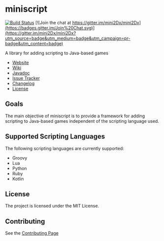 miniscript
====================================

[![Build Status](https://travis-ci.org/mini2Dx/miniscript.svg?branch=master)](https://travis-ci.org/mini2Dx/miniscript)
[![Join the chat at https://gitter.im/mini2Dx/mini2Dx](https://badges.gitter.im/Join%20Chat.svg)](https://gitter.im/mini2Dx/mini2Dx?utm_source=badge&utm_medium=badge&utm_campaign=pr-badge&utm_content=badge)

A library for adding scripting to Java-based games

*   [Website](https://mini2dx.github.io/miniscript/)
*   [Wiki](https://github.com/mini2Dx/miniscript/wiki)
*   [Javadoc](https://mini2dx.github.io/miniscript/javadocs/1.0.0-beta1/index.html)
*   [Issue Tracker](https://github.com/mini2Dx/miniscript/issues)
*   [Changelog](https://github.com/mini2Dx/miniscript/blob/master/CHANGES)
*   [License](https://github.com/mini2Dx/miniscript/blob/master/LICENSE)

Goals
------------------------------------------

The main objective of miniscript is to provide a framework for adding scripting to Java-based games independent of the scripting language used.

Supported Scripting Languages
------------------------------------------

The following scripting languages are currently supported:

*   Groovy
*   Lua
*   Python
*   Ruby
*   Kotlin

License
------------------------------------------

The project is licensed under the MIT License.

Contributing
------------------------------------------

See the [Contributing Page](https://github.com/mini2Dx/miniscript/blob/master/CONTRIBUTING.md)
